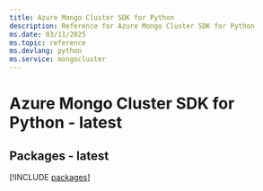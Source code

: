 ```yaml
---
title: Azure Mongo Cluster SDK for Python
description: Reference for Azure Mongo Cluster SDK for Python
ms.date: 03/11/2025
ms.topic: reference
ms.devlang: python
ms.service: mongocluster
---
```

# Azure Mongo Cluster SDK for Python - latest
## Packages - latest
[!INCLUDE [packages](mongo-cluster-index.md)]